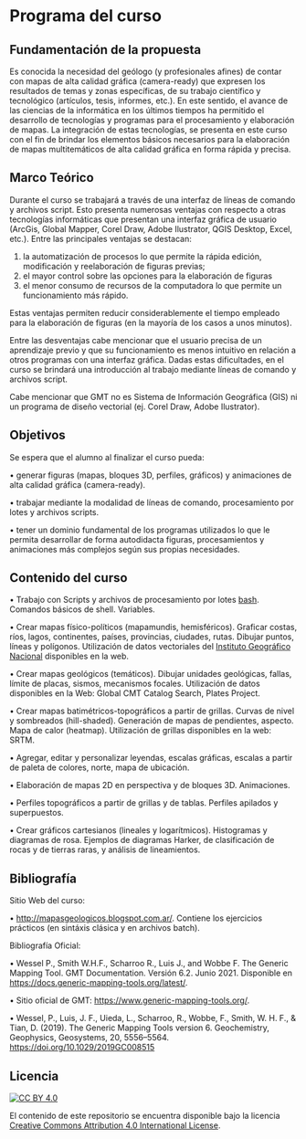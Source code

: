 # Programa del curso

## Fundamentación de la propuesta

Es conocida la necesidad del geólogo (y profesionales afines) de contar con mapas de alta calidad gráfica (camera-ready) que expresen los resultados de temas y zonas específicas, de su trabajo científico y tecnológico (artículos, tesis, informes, etc.). En este sentido, el avance de las ciencias de la informática en los últimos tiempos ha permitido el desarrollo de tecnologías y programas para el procesamiento y elaboración de mapas. La integración de estas tecnologías, se presenta en este curso con el fin de brindar los elementos básicos necesarios para la elaboración de mapas multitemáticos de alta calidad gráfica en forma rápida y precisa. 

## Marco Teórico

Durante el curso se trabajará a través de una interfaz de líneas de comando y archivos script. Esto presenta numerosas ventajas con respecto a otras tecnologías informáticas que presentan una interfaz gráfica de usuario (ArcGis, Global Mapper, Corel Draw, Adobe Ilustrator, QGIS Desktop, Excel, etc.). 
Entre las principales ventajas se destacan:

1) la automatización de procesos lo que permite la rápida edición, modificación y reelaboración de figuras previas; 
2) el mayor control sobre las opciones para la elaboración de figuras 
3) el menor consumo de recursos de la computadora lo que permite un funcionamiento más rápido. 
 
Estas ventajas permiten reducir considerablemente el tiempo empleado para la elaboración de figuras (en la mayoría de los casos a unos minutos). 

Entre las desventajas cabe mencionar que el usuario precisa de un aprendizaje previo y que su funcionamiento es menos intuitivo en relación a otros programas con una interfaz gráfica. Dadas estas dificultades, en el curso se brindará una introducción al trabajo mediante líneas de comando y archivos script.

Cabe mencionar que GMT no es Sistema de Información Geográfica (GIS) ni un programa de diseño vectorial (ej. Corel Draw, Adobe Ilustrator).


## Objetivos

Se espera que el alumno al finalizar el curso pueda:

• generar figuras (mapas, bloques 3D, perfiles, gráficos) y animaciones de alta calidad gráfica (camera-ready). 

• trabajar mediante la modalidad de líneas de comando, procesamiento por lotes y archivos scripts.

• tener un dominio fundamental de los programas utilizados lo que le permita desarrollar de forma autodidacta figuras, procesamientos y animaciones más complejos según sus propias necesidades.


## Contenido del curso

• Trabajo con Scripts y archivos de procesamiento por lotes [bash](https://es.wikipedia.org/wiki/Bash). Comandos básicos de shell. Variables.

• Crear mapas físico-políticos (mapamundis, hemisféricos). Graficar costas, ríos, lagos, continentes, países, provincias, ciudades, rutas. Dibujar puntos, líneas y polígonos. Utilización de datos vectoriales del [Instituto Geográfico Nacional](https://www.ign.gob.ar) disponibles en la web.

• Crear mapas geológicos (temáticos). Dibujar unidades geológicas, fallas, límite de placas, sismos, mecanismos focales. Utilización de datos disponibles en la Web: Global CMT Catalog Search, Plates Project.

• Crear mapas batimétricos-topográficos a partir de grillas. Curvas de nivel y sombreados (hill-shaded). Generación de mapas de pendientes, aspecto. Mapa de calor (heatmap). Utilización de grillas disponibles en la web: SRTM.

• Agregar, editar y personalizar leyendas, escalas gráficas, escalas a partir de paleta de colores, norte, mapa de ubicación.

• Elaboración de mapas 2D en perspectiva y de bloques 3D. Animaciones.

• Perfiles topográficos a partir de grillas y de tablas. Perfiles apilados y superpuestos.

• Crear gráficos cartesianos (lineales y logarítmicos). Histogramas y diagramas de rosa. Ejemplos de diagramas Harker, de clasificación de rocas y de tierras raras, y análisis de lineamientos.

## Bibliografía

Sitio Web del curso: 

• http://mapasgeologicos.blogspot.com.ar/. Contiene los ejercicios prácticos (en sintáxis clásica y en archivos batch).

Bibliografía Oficial:

• Wessel P., Smith W.H.F., Scharroo R., Luis J., and Wobbe F. The Generic Mapping Tool. GMT Documentation. Versión 6.2. Junio 2021. Disponible en https://docs.generic-mapping-tools.org/latest/.

• Sitio oficial de GMT: https://www.generic-mapping-tools.org/.

• Wessel, P., Luis, J. F., Uieda, L., Scharroo, R., Wobbe, F., Smith, W. H. F., & Tian, D. (2019). The Generic Mapping Tools version 6. Geochemistry, Geophysics, Geosystems, 20, 5556–5564. https://doi.org/10.1029/2019GC008515

## Licencia

[![CC BY 4.0][cc-by-image]][cc-by]

El contenido de este repositorio se encuentra disponible bajo la licencia [Creative Commons Attribution 4.0 International License][cc-by].

[cc-by]: http://creativecommons.org/licenses/by/4.0/
[cc-by-image]: https://i.creativecommons.org/l/by/4.0/88x31.png
